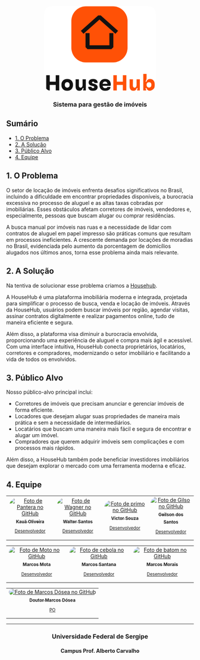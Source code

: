 <div align="center">
  <img style="border-radius: 20px" width="300px" src="houseHub__b.svg"/>
  <h3>Sistema para gestão de imóveis</h3>
</div>

## Sumário
  <ul id="nav" >
    <li><a href="#problema">1. O Problema</a></li>
    <li><a href="#solucao">2. A Solução</a></li>
    <li><a href="#publico">3. Público Alvo</a></li>
    <!--<li><a href="#linksuteis">4. Links Úteis</a></li>-->
    <li><a href="#equipe">4. Equipe</a></li>
  </ul>

  <h2 id="problema">1. O Problema </h2>
  
<p>O setor de locação de imóveis enfrenta desafios significativos no Brasil, incluindo a dificuldade em encontrar propriedades disponíveis, a burocracia excessiva no processo de aluguel e as altas taxas cobradas por imobiliárias. Esses obstáculos afetam corretores de imóveis, vendedores e, especialmente, pessoas que buscam alugar ou comprar residências.</p>

<p>A busca manual por imóveis nas ruas e a necessidade de lidar com contratos de aluguel em papel impresso são práticas comuns que resultam em processos ineficientes. A crescente demanda por locações de moradias no Brasil, evidenciada pelo aumento da porcentagem de domicílios alugados nos últimos anos, torna esse problema ainda mais relevante.</p>


  
  <!-- banner househub ![fila de pessoas](https://github.com/ms-daniel/justimagens/blob/main/2007.i105.019..png)-->

  <h2 id="solucao">2. A Solução </h2>
  
  <p>Na tentiva de solucionar esse problema criamos a <a href="https://github.com/marcosdosea/Househub" >Househub</a>. </p>
  <p>A HouseHub é uma plataforma imobiliária moderna e integrada, projetada para simplificar o processo de busca, venda e locação de imóveis. Através da HouseHub, usuários podem buscar imóveis por região, agendar visitas, assinar contratos digitalmente e realizar pagamentos online, tudo de maneira eficiente e segura.</p>

<p>Além disso, a plataforma visa diminuir a burocracia envolvida, proporcionando uma experiência de aluguel e compra mais ágil e acessível. Com uma interface intuitiva, HouseHub conecta proprietários, locatários, corretores e compradores, modernizando o setor imobiliário e facilitando a vida de todos os envolvidos.</p>

  <h2 id="publico">3. Público Alvo </h2>
  
  Nosso público-alvo principal inclui:
<ul>
    <li>Corretores de imóveis que precisam anunciar e gerenciar imóveis de forma eficiente.</li>
    <li>Locadores que desejam alugar suas propriedades de maneira mais prática e sem a necessidade de intermediários.</li>
    <li>Locatários que buscam uma maneira mais fácil e segura de encontrar e alugar um imóvel.</li>
    <li>Compradores que querem adquirir imóveis sem complicações e com processos mais rápidos.</li>
</ul>
<p>Além disso, a HouseHub também pode beneficiar investidores imobiliários que desejam explorar o mercado com uma ferramenta moderna e eficaz.</p>

<!-- ainda não temos links úteis!
  <h2 id="linksuteis">4. Links Úteis</h2>
-->
  

  
  <h2 id="equipe">4. Equipe</h2>

  <table align="center">
  <tr>
    <td align="center">
      <a href="https://github.com/K4U4dev" target="_blank">
        <img style="border-radius:100px;" src="https://avatars.githubusercontent.com/u/102272784?v=4" width="100px;" alt="Foto de Pantera no GitHub"/><br>
        <sub>
          <b>Kauã Oliveira</b>
          <p style="margin: 5;">Desenvolvedor</p>
        </sub>
      </a>
    </td>
    <td align="center">
      <a href="https://github.com/WalterHenri" target="_blank">
        <img style="border-radius:100px;" src="https://avatars.githubusercontent.com/u/110775600?v=4" width="100px;" alt="Foto de Wagner no GitHub"/><br>
        <sub>
          <b>Walter Santos</b>
          <p style="margin: 5;">Desenvolvedor</p>
        </sub>
      </a>
    </td>
    <td align="center">
      <a href="https://github.com/jvvict0r" target="_blank">
        <img style="border-radius:100px;" src="https://avatars.githubusercontent.com/u/74694494?v=4" width="100px;" alt="Foto de primo no GitHub"/><br>
        <sub>
          <b>Victor Souza</b>
          <p style="margin: 5;">Desenvolvedor</p>
        </sub>
      </a>
    </td>
    <td align="center">
      <a href="https://github.com/geilso" target="_blank">
        <img style="border-radius:100px;" src="https://avatars.githubusercontent.com/u/59769321?v=4" width="100px;" alt="Foto de Gilso no GitHub"/><br>
        <sub>
          <b>Geilson dos Santos</b>
          <p style="margin: 5;">Desenvolvedor</p>
        </sub>
      </a>
    </td>
</table>
  <table align="center">
  <tr>
    <td align="center">
      <a href="https://github.com/MarcosVinicius-Mota" target="_blank">
        <img style="border-radius:100px;" src="https://avatars.githubusercontent.com/u/112988242?v=4" width="100px;" alt="Foto de Moto no GitHub"/><br>
        <sub>
          <b>Marcos Mota</b>
          <p style="margin: 5;">Desenvolvedor</p>
        </sub>
      </a>
    </td>
    <td align="center">
      <a href="https://github.com/M4RCOSVS0" target="_blank">
        <img style="border-radius:100px;" src="https://avatars.githubusercontent.com/u/144130181?v=4" width="100px;" alt="Foto de cebola no GitHub"/><br>
        <sub>
          <b>Marcos Santana</b>
          <p style="margin: 5;">Desenvolvedor</p>
        </sub>
      </a>
    </td>
    <td align="center">
      <a href="https://github.com/imarcossm" target="_blank">
        <img style="border-radius:100px;" src="https://avatars.githubusercontent.com/u/114831028?v=4" width="100px;" alt="Foto de batom no GitHub"/><br>
        <sub>
          <b>Marcos Morais</b>
          <p style="margin: 5;">Desenvolvedor</p>
        </sub>
      </a>
    </td>
</table>
<table align="center">
  <tr>
    <td align="center">
      <a href="https://github.com/marcosdosea" target="_blank">
        <img style="border-radius:100px;" src="https://avatars.githubusercontent.com/u/7799935?v=4" target="_blank" width="100px;" alt="Foto de Marcos Dósea no         GitHub"/><br>
        <sub>
          <b>Doutor Marcos Dósea</b>
          <p style="margin: 5;">PO</p>
        </sub>
      </a>
    </td>
   </tr>
</table>

***
<h3  align=center>Universidade Federal de Sergipe</h3>
<h4  align=center>Campus Prof. Alberto Carvalho</h4>


